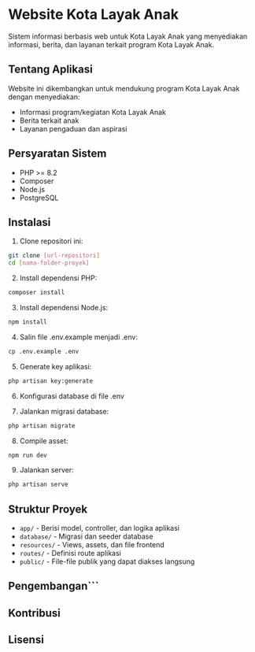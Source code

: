 # Website Kota Layak Anak

Sistem informasi berbasis web untuk Kota Layak Anak yang menyediakan informasi, berita, dan layanan terkait program Kota Layak Anak.

## Tentang Aplikasi

Website ini dikembangkan untuk mendukung program Kota Layak Anak dengan menyediakan:
- Informasi program/kegiatan Kota Layak Anak
- Berita terkait anak
- Layanan pengaduan dan aspirasi

## Persyaratan Sistem

- PHP >= 8.2
- Composer
- Node.js
- PostgreSQL

## Instalasi

1. Clone repositori ini:
```bash
git clone [url-repositori]
cd [nama-folder-proyek]
```

2. Install dependensi PHP:
```bash
composer install
```

3. Install dependensi Node.js:
```bash
npm install
```

4. Salin file .env.example menjadi .env:
```bash
cp .env.example .env
```

5. Generate key aplikasi:
```bash
php artisan key:generate
```

6. Konfigurasi database di file .env

7. Jalankan migrasi database:
```bash
php artisan migrate
```

8. Compile asset:
```bash
npm run dev
```

9. Jalankan server:
```bash
php artisan serve
```

## Struktur Proyek

- `app/` - Berisi model, controller, dan logika aplikasi
- `database/` - Migrasi dan seeder database
- `resources/` - Views, assets, dan file frontend
- `routes/` - Definisi route aplikasi
- `public/` - File-file publik yang dapat diakses langsung

## Pengembangan```

## Kontribusi

## Lisensi